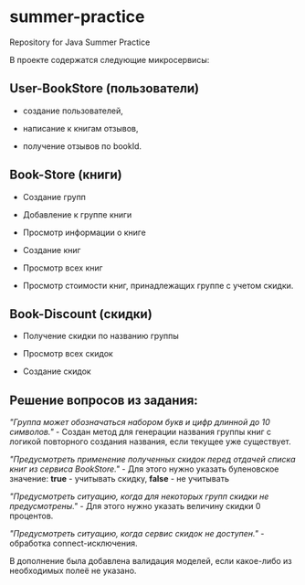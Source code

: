 # summer-practice
Repository for Java Summer Practice

В проекте содержатся следующие микросервисы: 

## User-BookStore (пользователи)
- создание пользователей,

- написание к книгам отзывов,

- получение отзывов по bookId.

## Book-Store (книги)
- Создание групп

- Добавление к группе книги

- Просмотр информации о книге

- Создание книг

- Просмотр всех книг

- Просмотр стоимости книг, принадлежащих группе с учетом скидки.
## Book-Discount (скидки)  
- Получение скидки по названию группы

- Просмотр всех скидок

- Создание скидок


## Решение вопросов из задания:
_"Группа может обозначаться набором букв и цифр длинной до 10 символов."_ - Создан метод для генерации названия группы книг с логикой повторного создания названия, если текущее уже существует.

_"Предусмотреть применение полученных скидок перед отдачей списка книг из сервиса BookStore."_ - Для этого нужно указать буленовское значение: **true** - учитывать скидку, **false** - не учитывать

_"Предусмотреть ситуацию, когда для некоторых групп скидки не предусмотрены."_ - Для этого нужно указать величину скидки 0 процентов.

_"Предусмотреть ситуацию, когда сервис скидок не доступен."_ - обработка connect-исключения.
 
 
 В дополнение была добавлена валидация моделей, если какое-либо из необходимых полеё не указано.
 

